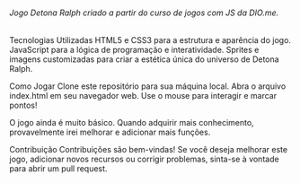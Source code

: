 <h6>Jogo Detona Ralph criado a partir do curso de jogos com JS da DIO.me.</h4>

Tecnologias Utilizadas
HTML5 e CSS3 para a estrutura e aparência do jogo.
JavaScript para a lógica de programação e interatividade.
Sprites e imagens customizadas para criar a estética única do universo de Detona Ralph.

Como Jogar
Clone este repositório para sua máquina local.
Abra o arquivo index.html em seu navegador web.
Use o mouse para interagir e marcar pontos!

O jogo ainda é muito básico. Quando adquirir mais conhecimento, provavelmente irei melhorar e adicionar mais funções.

Contribuição
Contribuições são bem-vindas! Se você deseja melhorar este jogo, adicionar novos recursos ou corrigir problemas, sinta-se à vontade para abrir um pull request.
